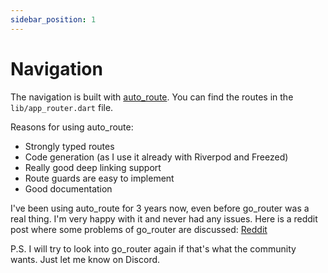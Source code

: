 ```yaml
---
sidebar_position: 1
---
```


# Navigation

The navigation is built with [auto_route](https://pub.dev/packages/auto_route). You can find the routes in the `lib/app_router.dart` file.

Reasons for using auto_route:
- Strongly typed routes
- Code generation (as I use it already with Riverpod and Freezed)
- Really good deep linking support
- Route guards are easy to implement
- Good documentation

I've been using auto_route for 3 years now, even before go_router was a real thing. I'm very happy with it and never had any issues.
Here is a reddit post where some problems of go_router are discussed: [Reddit](https://www.reddit.com/r/FlutterDev/comments/w2om0z/gorouter_or_autoroute/)


P.S. 
I will try to look into go_router again if that's what the community wants. Just let me know on Discord.
